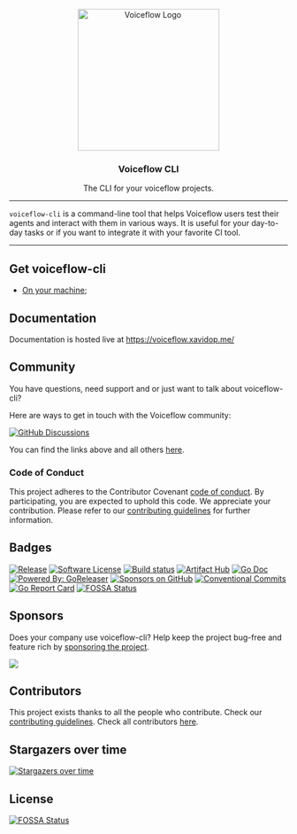 <p align="center">
  <img alt="Voiceflow Logo" src="https://voiceflow.xavidop.me/images/logo.png" height="256" />
  <h3 align="center">Voiceflow CLI</h3>
  <p align="center">The CLI for your voiceflow projects.</p>
</p>

---

`voiceflow-cli` is a command-line tool that helps Voiceflow users test their agents and interact with them in various ways.
It is useful for your day-to-day tasks or if you want to integrate it with your favorite CI tool.

---

## Get voiceflow-cli

- [On your machine](https://voiceflow.xavidop.me/overview/install/);

## Documentation

Documentation is hosted live at https://voiceflow.xavidop.me/

## Community

You have questions, need support and or just want to talk about voiceflow-cli?

Here are ways to get in touch with the Voiceflow community:

[![GitHub Discussions](https://img.shields.io/badge/GITHUB_DISCUSSION-181717?style=for-the-badge&logo=github&logoColor=white)](https://github.com/xavidop/voiceflow-cli/discussions)

You can find the links above and all others [here](https://voiceflow.xavidop.me/links/).

### Code of Conduct

This project adheres to the Contributor Covenant [code of conduct](https://github.com/xavidop/voiceflow-cli/blob/main/CODE_OF_CONDUCT.md).
By participating, you are expected to uphold this code.
We appreciate your contribution.
Please refer to our [contributing guidelines](CONTRIBUTING.md) for further information.

## Badges

[![Release](https://img.shields.io/github/release/xavidop/voiceflow-cli.svg?style=for-the-badge)](https://github.com/xavidop/voiceflow-cli/releases/latest)
[![Software License](https://img.shields.io/github/license/xavidop/voiceflow-cli?style=for-the-badge)](/LICENSE.md)
[![Build status](https://img.shields.io/github/actions/workflow/status/xavidop/voiceflow-cli/release_build.yml?style=for-the-badge)](https://github.com/xavidop/voiceflow-cli/actions/workflows/release_build.yml)
[![Artifact Hub](https://img.shields.io/endpoint?url=https://artifacthub.io/badge/repository/voiceflow&style=for-the-badge)](https://artifacthub.io/packages/search?repo=voiceflow)
[![Go Doc](https://img.shields.io/badge/godoc-reference-blue.svg?style=for-the-badge)](http://godoc.org/github.com/xavidop/voiceflow-cli)
[![Powered By: GoReleaser](https://img.shields.io/badge/powered%20by-goreleaser-green.svg?style=for-the-badge)](https://github.com/goreleaser)
[![Sponsors on GitHub](https://opencollective.com/voiceflow-cli/sponsors/badge.svg?style=for-the-badge)](https://github.com/sponsors/xavidop)
[![Conventional Commits](https://img.shields.io/badge/Conventional%20Commits-1.0.0-yellow.svg?style=for-the-badge)](https://conventionalcommits.org)
[![Go Report Card](https://goreportcard.com/badge/github.com/xavidop/voiceflow-cli)](https://goreportcard.com/report/github.com/xavidop/voiceflow-cli)
[![FOSSA Status](https://app.fossa.com/api/projects/git%2Bgithub.com%2Fxavidop%2Fvoiceflow-cli.svg?type=shield)](https://app.fossa.com/projects/git%2Bgithub.com%2Fxavidop%2Fvoiceflow-cli?ref=badge_shield)

## Sponsors

Does your company use voiceflow-cli? Help keep the project bug-free and feature rich by [sponsoring the project](https://github.com/sponsors/xavidop).

<a href="https://github.com/sponsors/xavidop" target="_blank"><img src="https://opencollective.com/voiceflow/sponsors/0/avatar"></a>

## Contributors

This project exists thanks to all the people who contribute. Check our [contributing guidelines](CONTRIBUTING.md).
Check all contributors [here](https://github.com/xavidop/voiceflow-cli/graphs/contributors).
## Stargazers over time

[![Stargazers over time](https://starchart.cc/xavidop/voiceflow-cli.svg)](https://starchart.cc/xavidop/voiceflow-cli)


## License
[![FOSSA Status](https://app.fossa.com/api/projects/git%2Bgithub.com%2Fxavidop%2Fvoiceflow-cli.svg?type=large&issueType=license)](https://app.fossa.com/projects/git%2Bgithub.com%2Fxavidop%2Fvoiceflow-cli?ref=badge_large&issueType=license)

